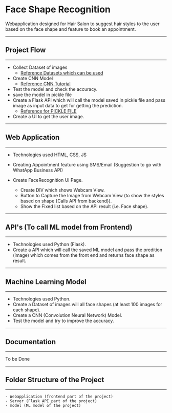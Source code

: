 # Face Shape Recognition
Webapplication designed for Hair Salon to suggest hair styles to the user based on the face shape and feature to book an appointment.

___
## Project Flow
___

- Collect Dataset of images
	- [Reference Datasets which can be used ](https://analyticsindiamag.com/10-face-datasets-to-start-facial-recognition-projects/#:~:text=%2010%20Face%20Datasets%20To%20Start%20Facial%20Recognition,by%20Google%20is%20a%20large-scale%20facial...%20More%20?msclkid=6127b717a78b11ec9537f8eaebc622ce)
- Create CNN Model
	- [Reference CNN Tutorial](https://www.tensorflow.org/tutorials/images/cnn?msclkid=f20b94fba78a11ec926ec6e0517dc44d)
- Test the model and check the accuracy.
- save the model in pickle file
- Create a Flask API which will call the model saved in pickle file and pass image as input data to get for getting the prediction.
	- [Reference for PICKLE FILE](https://medium.com/@maziarizadi/pickle-your-model-in-python-2bbe7dba2bbb#:~:text=Python%20has%20provided%20the%20pickle%20library%20which%20makes,into%20your%20python%20code%20with%20load%20%28%29%20function.?msclkid=3388ce68a78b11ec96d93fb44f0eb638)
- Create a UI to get the user image.

___
## Web Application
___

- Technologies used HTML, CSS, JS

- Creating Appointment feature using SMS/Email (Suggestion to go with WhatApp Business API)
- Create FaceRecognition UI Page.
    - Create DIV which shows Webcam View.
    - Button to Capture the Image from Webcam View (to show the styles based on shape {Calls API from backend}).
    - Show the Fixed list based on the API result (i.e. Face shape).

___
## API's (To call ML model from Frontend)
___

- Technologies used Python (Flask).
- Create a API which will call the saved ML model and pass the predition (image) which comes from the front end and returns face shape as result.

___
## Machine Learning Model
___

- Technologies used Python.
- Create a Dataset of images will all face shapes (at least 100 images for each shape).
- Create a CNN (Convolution Neural Network) Model.
- Test the model and try to improve the accuracy.

___
## Documentation
___

To be Done

___
## Folder Structure of the Project
___

```
- Webapplication (frontend part of the project)
- Server (Flask API part of the project)
- model (ML model of the project)
```